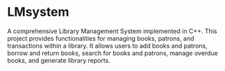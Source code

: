 # LMsystem
A comprehensive Library Management System implemented in C++. This project provides functionalities for managing books, patrons, and transactions within a library. It allows users to add books and patrons, borrow and return books, search for books and patrons, manage overdue books, and generate library reports.
